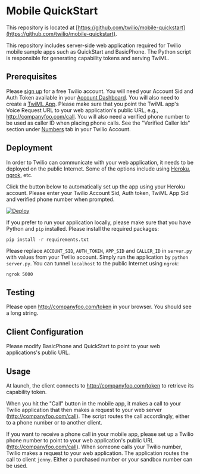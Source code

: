 Mobile QuickStart
===

This repository is located at [https://github.com/twilio/mobile-quickstart](https://github.com/twilio/mobile-quickstart).

This repository includes server-side web application required for Twilio mobile sample apps such as QuickStart and BasicPhone. The Python script is responsible for generating capability tokens and serving TwiML.

Prerequisites
---

Please [sign up](https://www.twilio.com/try-twilio) for a free Twilio account. You will need your Account Sid and Auth Token available in your [Account Dashboard](https://www.twilio.com/user/account/). You will also need to create a [TwiML App](https://www.twilio.com/user/account/apps). Please make sure that you point the TwiML app's Voice Request URL to your web application's public URL, e.g.,  http://companyfoo.com/call.
You will also need a verified phone number to be used as caller ID when placing phone calls.  See the "Verified Caller Ids" section
under [Numbers](https://www.twilio.com/user/account/phone-numbers)
tab in your Twilio Account.

Deployment
---

In order to Twilio can communicate with your web application, it needs to be
deployed on the public Internet.  Some of the options include using [Heroku](https://heroku.com/), [ngrok](https://ngrok.com/), etc.

Click the button below to automatically set up the app using your Heroku account. Please enter your Twilio Account Sid, Auth token, TwiML App Sid and verified phone number when prompted.

[![Deploy](https://www.herokucdn.com/deploy/button.png)](https://heroku.com/deploy)

If you prefer to run your application locally, please make sure that you have Python and `pip` installed. Please install the required packages:

    pip install -r requirements.txt

Please replace `ACCOUNT_SID`, `AUTH_TOKEN`, `APP_SID` and `CALLER_ID` in `server.py` with values from your Twilio account.  Simply run the application by `python server.py`.  You can tunnel `localhost` to the public Internet using `ngrok`: 

    ngrok 5000

Testing
---

Please open http://companyfoo.com/token in your browser. You should see a long string.


Client Configuration
---

Please modify BasicPhone and QuickStart to point to your web applications's public URL.


Usage
---

At launch, the client connects to http://companyfoo.com/token to retrieve its capability token.

When you hit the "Call" button in the mobile app, it makes a call to your Twilio application that then makes a request to your web server (http://companyfoo.com/call).  The script routes the call accordingly, either to a phone number or to another client. 

If you want to receive a phone call in your mobile app, please set up a Twilio phone number to point to your web application's public URL (http://companyfoo.com/call). When someone calls your Twilio number, Twilio makes a request to your web application.  The application routes the call to client `jenny`. Either a purchased number or your sandbox number can be used.
